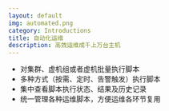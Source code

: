 ```yaml
---
layout: default
img: automated.png
category: Introductions
title: 自动化运维
description: 高效运维成千上万台主机
---
```


 * 对集群、虚机组或者虚机批量执行脚本
 * 多种方式（按需、定时、告警触发）执行脚本
 * 集中查看脚本执行状态、结果及历史记录
 * 统一管理各种运维脚本，方便运维各环节复用
